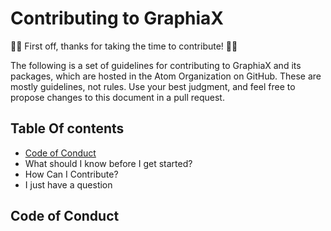 # Contributing to GraphiaX

🎉😎 First off, thanks for taking the time to contribute! 🎉😎

The following is a set of guidelines for contributing to GraphiaX and its packages, which are hosted in the Atom Organization on GitHub. These are mostly guidelines, not rules. Use your best judgment, and feel free to propose changes to this document in a pull request.

## Table Of contents


* [Code of Conduct](#code_of_conduct)
* What should I know before I get started?
* How Can I Contribute?
* I just have a question



<a name="code_of_conduct"/>

## Code of Conduct
